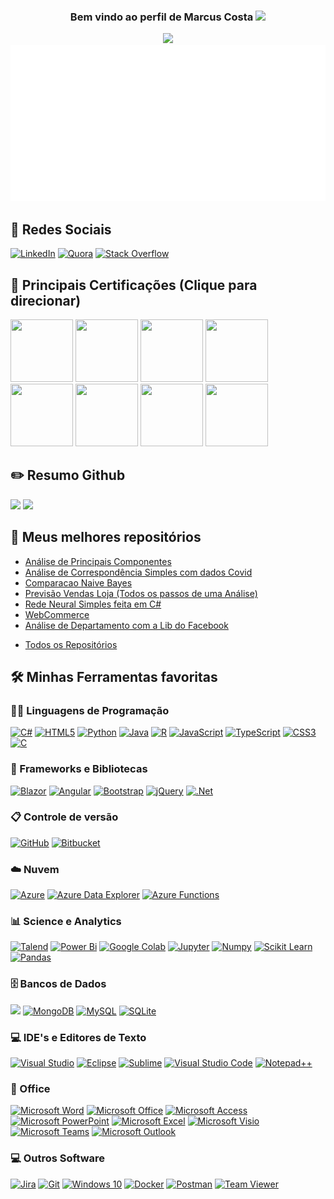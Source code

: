 <h3 align="center">
  Bem vindo ao perfil de Marcus Costa
  <img src="https://media.giphy.com/media/hvRJCLFzcasrR4ia7z/giphy.gif" width="28">
</h3>
<p align="center">
  <a href="https://github.com/DenverCoder1/readme-typing-svg">
    <img src="https://readme-typing-svg.herokuapp.com/?lines=Desenvolvedor,%20Analista%20e%20Cientista%20de%20dados&center=true&width=500&height=45">
  </a>  
   <a href="https://github.com/Marcus-V-Freitas/Marcus-V-Freitas/blob/main/Darth%20Vader.svg">
		<img src="Darth%20Vader.svg" width="800" height="250" alt="Click to see the source">
   </a>
</p>

## 📱 Redes Sociais 

<p>
  <a href="https://www.linkedin.com/in/marcusfreitascosta"><img alt="LinkedIn" src="https://img.shields.io/badge/linkedin-%230077B5.svg?style=for-the-badge&logo=linkedin&logoColor=white"/></a>
  <a href="https://www.quora.com/profile/Marcus-Costa-26"><img alt="Quora" src="https://img.shields.io/badge/Quora-%23B92B27.svg?style=for-the-badge&logo=Quora&logoColor=white"/></a> 
 <a href="https://stackoverflow.com/users/16427724/marcus-costa?tab=profile"><img alt="Stack Overflow" src="https://img.shields.io/badge/-Stackoverflow-FE7A16?style=for-the-badge&logo=stack-overflow&logoColor=white"/></a>
</p>

## 📜 Principais Certificações (Clique para direcionar)

<p>
  <a href="https://www.credly.com/badges/ed6fe640-f66d-494e-a5ab-7510b144eb49"><img width="100px" height="100px" src="https://images.credly.com/size/680x680/images/5c8fca38-b0d2-49e5-9ad2-f3f8e79b327f/azure-data-scientist-associate-600x600.png"/></a>     
  <a href="https://www.credly.com/badges/be6b0d81-325a-4cfc-987a-3b8168427b3c"><img width="100px" height="100px" src="https://images.credly.com/size/680x680/images/5cc4fa32-c08f-43c5-ae31-3184e172ad34/CERT-Associate-Data-Analyst-600x600.png"/></a>   
  <a href="https://www.credly.com/badges/4e677928-ac66-4cda-b04b-53849c9b581e"><img width="100px" height="100px" src="https://images.credly.com/size/680x680/images/38ac16bb-aba0-449f-912d-a0112adc5657/MCSD-App_Builder.png"/></a>
  <a href="https://www.credly.com/badges/0dad026e-7ed4-412b-8c7a-42f9e24178a2"><img width="100px" height="100px" src="https://images.credly.com/size/680x680/images/b87c24db-0e54-4f78-8059-eb47675d585d/MCSA-Web_Applications.png"/></a>
   <a href="https://www.credly.com/badges/11306018-034b-48b1-893d-4f9648d563dc"><img width="100px" height="100px" src="https://images.credly.com/size/680x680/images/84f513e4-256d-4aa0-a29d-973bcb39d87a/Programming_in_HTML5_with_JavaScript_and_Css3-01.png"/></a>
  <a href="https://www.credly.com/badges/e103e3d6-1958-471e-a127-a6a56fed2908"><img width="100px" height="100px" src="https://images.credly.com/size/680x680/images/ff9e3554-46b8-474d-8a8c-9285284e6c83/Developing_Microsoft_Azure_and_Web_Services-01.png"/></a>
  <a href="https://www.credly.com/badges/c1e9690f-3544-439a-89f6-44dab5fead23"><img width="100px" height="100px" src="https://images.credly.com/size/680x680/images/cbab3216-025d-4601-86ee-c5970b348d48/Developing_ASP.NET_MVC_Web_Applications-01.png"/></a>
 <a href="https://www.credly.com/badges/85460fb3-ca46-4290-966b-c0fc1c1792d2"><img width="100px" height="100px" src="https://images.credly.com/size/680x680/images/78e39333-d0db-4931-b231-13bdb37040cc/Programming_in_C_23-01.png"/></a>
  
</p>

## ✏️ Resumo Github

<p>
  <a href="#"><img src="https://github-readme-stats.vercel.app/api/top-langs/?username=Marcus-V-Freitas&layout=compact&theme=dracula&show_icons=true"/></a>
  <a href="#"><img src="https://github-readme-stats.vercel.app/api?username=Marcus-V-Freitas&show_icons=true&theme=radical"/></a>              
</p>


## 📘 Meus melhores repositórios

<p align="left">
  <ul>
  <li><a href="https://github.com/Marcus-V-Freitas/Analise_Componentes_Principais">Análise de Principais Componentes</a></li>
  <li><a href="https://github.com/Marcus-V-Freitas/Analise_Correspondencia_Covid">Análise de Correspondência Simples com dados Covid</a></li>
  <li><a href="https://github.com/Marcus-V-Freitas/Comparacao_Naive_Bayes">Comparacao Naive Bayes</a></li>
  <li><a href="https://github.com/Marcus-V-Freitas/Predicao_Vendas_Loja">Previsão Vendas Loja (Todos os passos de uma Análise)</a></li>
  <li><a href="https://github.com/Marcus-V-Freitas/NeuralNetwork">Rede Neural Simples feita em C#</a></li>
  <li><a href="https://github.com/Marcus-V-Freitas/WebCommerces">WebCommerce</a></li>
  <li><a href="https://github.com/Marcus-V-Freitas/Analise_Departamento_Vendas">Análise de Departamento com a Lib do Facebook</a></li>
  </ul>
</p>

<p align="left">
  <ul>
    <li><a href="https://github.com/Marcus-V-Freitasd">Todos os Repositórios</a></li>
  </ul>
</p>

## 🛠️ Minhas Ferramentas favoritas

### 👨‍💻 Linguagens de Programação

<p>
    <a href="#"><img alt="C#" src="https://img.shields.io/badge/c%23-%23239120.svg?style=for-the-badge&logo=c-sharp&logoColor=white"/></a>
    <a href="#"><img alt="HTML5" src="https://img.shields.io/badge/html5-%23E34F26.svg?style=for-the-badge&logo=html5&logoColor=white"/></a>
    <a href="#"><img alt="Python" src="https://img.shields.io/badge/python-%2314354C.svg?style=for-the-badge&logo=python&logoColor=white"/></a>
    <a href="#"><img alt="Java" src="https://img.shields.io/badge/java-%23ED8B00.svg?style=for-the-badge&logo=java&logoColor=white"/></a>
    <a href="#"><img alt="R" src="https://img.shields.io/badge/r-%23276DC3.svg?style=for-the-badge&logo=r&logoColor=white"/></a>
    <a href="#"><img alt="JavaScript" src="https://img.shields.io/badge/javascript-%23323330.svg?style=for-the-badge&logo=javascript&logoColor=%23F7DF1E"/></a>
    <a href="#"><img alt="TypeScript" src="https://img.shields.io/badge/typescript-%23007ACC.svg?style=for-the-badge&logo=typescript&logoColor=white"/></a>  
    <a href="#"><img alt="CSS3" src="https://img.shields.io/static/v1?style=for-the-badge&message=CSS3&color=1572B6&logo=CSS3&logoColor=FFFFFF&label="/></a>
    <a href="#"><img alt="C" src="https://img.shields.io/static/v1?style=for-the-badge&message=C&color=222222&logo=C&logoColor=A8B9CC&label="/></a>    
</p>

### 🧰 Frameworks e Bibliotecas

<p>
   <a href="#"><img alt="Blazor" src="https://img.shields.io/static/v1?style=for-the-badge&message=Blazor&color=512BD4&logo=Blazor&logoColor=FFFFFF&label="/></a>
   <a href="#"><img alt="Angular" src="https://img.shields.io/badge/angular-%23DD0031.svg?style=for-the-badge&logo=angular&logoColor=white"/><a>
   <a href="#"><img alt="Bootstrap" src="https://img.shields.io/badge/bootstrap-%23563D7C.svg?style=for-the-badge&logo=bootstrap&logoColor=white"/></a>
   <a href="#"><img alt="jQuery" src="https://img.shields.io/badge/jquery-%230769AD.svg?style=for-the-badge&logo=jquery&logoColor=white"/></a>
   <a href="#"><img alt=".Net" src="https://img.shields.io/badge/.NET-5C2D91?style=for-the-badge&logo=.net&logoColor=white"/></a>
</p>

### 📋 Controle de versão
<p>
  <a href="#"><img alt="GitHub" src="https://img.shields.io/badge/github-%23121011.svg?style=for-the-badge&logo=github&logoColor=white"/></a>
  <a href="#"><img alt="Bitbucket" src="https://img.shields.io/badge/bitbucket-%230047B3.svg?style=for-the-badge&logo=bitbucket&logoColor=white"/></a>
</p>

### ☁️ Nuvem
<p>
  <a href="#"><img alt="Azure" src="https://img.shields.io/badge/azure-%230072C6.svg?style=for-the-badge&logo=azure-devops&logoColor=white"/></a>
  <a href="#"><img alt="Azure Data Explorer" src="https://img.shields.io/static/v1?style=for-the-badge&message=Azure+Data+Explorer&color=0078D4&logo=Azure+Data+Explorer&logoColor=FFFFFF&label="/></a>
  <a href="#"><img alt="Azure Functions" src="https://img.shields.io/static/v1?style=for-the-badge&message=Azure+Functions&color=0062AD&logo=Azure+Functions&logoColor=FFFFFF&label="/></a>
</p> 

### 📊 Science e Analytics
<p>
  <a href="#"><img alt="Talend" src="https://img.shields.io/static/v1?style=for-the-badge&message=Talend&color=1675BC&logo=Talend&logoColor=FFFFFF&label="/></a>
  <a href="#"><img alt="Power Bi" src="https://img.shields.io/static/v1?style=for-the-badge&message=Power+BI&color=222222&logo=Power+BI&logoColor=F2C811&label="/></a>
  <a href="#"><img alt="Google Colab" src="https://camo.githubusercontent.com/c05a246fa2e1f60805ece5c251f8aab6f0cc4bfe520a9722fbb3d076f9307929/68747470733a2f2f696d672e736869656c64732e696f2f7374617469632f76313f7374796c653d666f722d7468652d6261646765266d6573736167653d476f6f676c652b436f6c616226636f6c6f723d323232323232266c6f676f3d476f6f676c652b436f6c6162266c6f676f436f6c6f723d463941423030266c6162656c3d"/></a>
  <a href="#"><img alt="Jupyter" src="https://img.shields.io/badge/Jupyter-%23F37626.svg?style=for-the-badge&logo=Jupyter&logoColor=white" /></a>
  <a href="#"><img alt="Numpy" src="https://img.shields.io/static/v1?style=for-the-badge&message=NumPy&color=013243&logo=NumPy&logoColor=FFFFFF&label="/></a>
  <a href="#"><img alt="Scikit Learn" src="https://img.shields.io/static/v1?style=for-the-badge&message=scikit-learn&color=222222&logo=scikit-learn&logoColor=F7931E&label="/>
  <a href="#"><img alt="Pandas" src="https://img.shields.io/badge/pandas-%23150458.svg?style=for-the-badge&logo=pandas&logoColor=white"/></a>
 </a>

</p>

### 🗄️ Bancos de Dados

<p>
    <a href="#"><img src="https://img.shields.io/static/v1?style=for-the-badge&message=Microsoft+SQL+Server&color=CC2927&logo=Microsoft+SQL+Server&logoColor=FFFFFF&label="/></a>
    <a href="#"><img alt="MongoDB" src ="https://img.shields.io/badge/MongoDB-%234ea94b.svg?style=for-the-badge&logo=mongodb&logoColor=white"/></a>
    <a href="#"><img alt="MySQL" src="https://img.shields.io/badge/mysql-%2300f.svg?style=for-the-badge&logo=mysql&logoColor=white"/></a>
    <a href="#"><img alt="SQLite" src ="https://img.shields.io/badge/sqlite-%2307405e.svg?style=for-the-badge&logo=sqlite&logoColor=white"/></a>   
</p>

### 💻 IDE's e Editores de Texto

<p>
  <a href="#"><img alt="Visual Studio" src="https://camo.githubusercontent.com/fd60f44029161b7287b32f4986ef98f1caa6705355d8df6d14db7de0b50a89ba/68747470733a2f2f696d672e736869656c64732e696f2f7374617469632f76313f7374796c653d666f722d7468652d6261646765266d6573736167653d56697375616c2b53747564696f26636f6c6f723d354332443931266c6f676f3d56697375616c2b53747564696f266c6f676f436f6c6f723d464646464646266c6162656c3d"/></a>
  <a href="#"><img alt="Eclipse" src="https://img.shields.io/static/v1?style=for-the-badge&message=Eclipse+IDE&color=2C2255&logo=Eclipse+IDE&logoColor=FFFFFF&label="/></a>
  <a href="#"><img alt="Sublime" src="https://img.shields.io/static/v1?style=for-the-badge&message=Sublime+Text&color=222222&logo=Sublime+Text&logoColor=FF9800&label="/></a>  
  <a href="#"><img alt="Visual Studio Code" src="https://img.shields.io/static/v1?style=for-the-badge&message=Visual+Studio+Code&color=007ACC&logo=Visual+Studio+Code&logoColor=FFFFFF&label="/></a>
  <a href="#"><img alt="Notepad++" src="https://img.shields.io/static/v1?style=for-the-badge&message=Notepad%2B%2B&color=222222&logo=Notepad%2B%2B&logoColor=90E59A&label="/></a>
</p>

### 💾 Office

<p>
    <a href="#"><img alt="Microsoft Word" src="https://img.shields.io/badge/Microsoft_Word-2B579A?style=for-the-badge&logo=microsoft-word&logoColor=white" /></a>
    <a href="#"><img alt="Microsoft Office" src="https://img.shields.io/badge/Microsoft_Office-D83B01?style=for-the-badge&logo=microsoft-office&logoColor=white" /></a>
    <a href="#"><img alt="Microsoft Access" src="https://img.shields.io/badge/Microsoft_Access-A4373A?style=for-the-badge&logo=microsoft-access&logoColor=white" /></a>
    <a href="#"><img alt="Microsoft PowerPoint" src="https://img.shields.io/badge/Microsoft_PowerPoint-B7472A?style=for-the-badge&logo=microsoft-powerpoint&logoColor=white" /></a>
    <a href="#"><img alt="Microsoft Excel" src="https://img.shields.io/badge/Microsoft_Excel-217346?style=for-the-badge&logo=microsoft-excel&logoColor=white" /></a>
    <a href="#"><img alt="Microsoft Visio " src="https://img.shields.io/badge/Microsoft_Visio-3955A3?style=for-the-badge&logo=microsoft-visio&logoColor=white" /></a>
    <a href="#"><img alt="Microsoft Teams" src="https://img.shields.io/static/v1?style=for-the-badge&message=Microsoft+Teams&color=6264A7&logo=Microsoft+Teams&logoColor=FFFFFF&label="/></a>
    <a href="#"><img alt="Microsoft Outlook" src="https://img.shields.io/static/v1?style=for-the-badge&message=Microsoft+Outlook&color=0078D4&logo=Microsoft+Outlook&logoColor=FFFFFF&label="/></a>
</p>

### 💻 Outros Software

<p>
    <a href="#"><img alt="Jira" src="https://img.shields.io/static/v1?style=for-the-badge&message=Jira&color=0052CC&logo=Jira&logoColor=FFFFFF&label="/></a>
    <a href="#"><img alt="Git" src="https://img.shields.io/badge/git-%23F05033.svg?style=for-the-badge&logo=git&logoColor=white"/></a>
    <a href="#"><img alt="Windows 10" src="https://img.shields.io/badge/Windows-0078D6?style=for-the-badge&logo=windows&logoColor=white" /></a>
    <a href="#"><img alt="Docker" src="https://img.shields.io/badge/docker-%230db7ed.svg?style=for-the-badge&logo=docker&logoColor=white"/></a>   
    <a href="#"><img alt="Postman" src="https://img.shields.io/badge/Postman-FF6C37?style=for-the-badge&logo=postman&logoColor=red" /></a>
    <a href="#"><img alt="Team Viewer" src="https://img.shields.io/static/v1?style=for-the-badge&message=TeamViewer&color=0E8EE9&logo=TeamViewer&logoColor=FFFFFF&label="/></a>   
</p>
